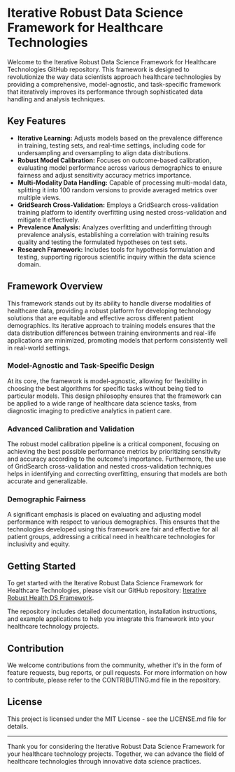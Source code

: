 # Iterative Robust Data Science Framework for Healthcare Technologies

Welcome to the Iterative Robust Data Science Framework for Healthcare Technologies GitHub repository. This framework is designed to revolutionize the way data scientists approach healthcare technologies by providing a comprehensive, model-agnostic, and task-specific framework that iteratively improves its performance through sophisticated data handling and analysis techniques.

## Key Features

- **Iterative Learning:** Adjusts models based on the prevalence difference in training, testing sets, and real-time settings, including code for undersampling and oversampling to align data distributions.
- **Robust Model Calibration:** Focuses on outcome-based calibration, evaluating model performance across various demographics to ensure fairness and adjust sensitivity accuracy metrics importance.
- **Multi-Modality Data Handling:** Capable of processing multi-modal data, splitting it into 100 random versions to provide averaged metrics over multiple views.
- **GridSearch Cross-Validation:** Employs a GridSearch cross-validation training platform to identify overfitting using nested cross-validation and mitigate it effectively.
- **Prevalence Analysis:** Analyzes overfitting and underfitting through prevalence analysis, establishing a correlation with training results quality and testing the formulated hypotheses on test sets.
- **Research Framework:** Includes tools for hypothesis formulation and testing, supporting rigorous scientific inquiry within the data science domain.

## Framework Overview

This framework stands out by its ability to handle diverse modalities of healthcare data, providing a robust platform for developing technology solutions that are equitable and effective across different patient demographics. Its iterative approach to training models ensures that the data distribution differences between training environments and real-life applications are minimized, promoting models that perform consistently well in real-world settings.

### Model-Agnostic and Task-Specific Design

At its core, the framework is model-agnostic, allowing for flexibility in choosing the best algorithms for specific tasks without being tied to particular models. This design philosophy ensures that the framework can be applied to a wide range of healthcare data science tasks, from diagnostic imaging to predictive analytics in patient care.

### Advanced Calibration and Validation

The robust model calibration pipeline is a critical component, focusing on achieving the best possible performance metrics by prioritizing sensitivity and accuracy according to the outcome's importance. Furthermore, the use of GridSearch cross-validation and nested cross-validation techniques helps in identifying and correcting overfitting, ensuring that models are both accurate and generalizable.

### Demographic Fairness

A significant emphasis is placed on evaluating and adjusting model performance with respect to various demographics. This ensures that the technologies developed using this framework are fair and effective for all patient groups, addressing a critical need in healthcare technologies for inclusivity and equity.

## Getting Started

To get started with the Iterative Robust Data Science Framework for Healthcare Technologies, please visit our GitHub repository: [Iterative Robust Health DS Framework](https://github.com/ShivamSRS/iterativeRobustHealthDSFramework).

The repository includes detailed documentation, installation instructions, and example applications to help you integrate this framework into your healthcare technology projects.

## Contribution

We welcome contributions from the community, whether it's in the form of feature requests, bug reports, or pull requests. For more information on how to contribute, please refer to the CONTRIBUTING.md file in the repository.

## License

This project is licensed under the MIT License - see the LICENSE.md file for details.

---

Thank you for considering the Iterative Robust Data Science Framework for your healthcare technology projects. Together, we can advance the field of healthcare technologies through innovative data science practices.
